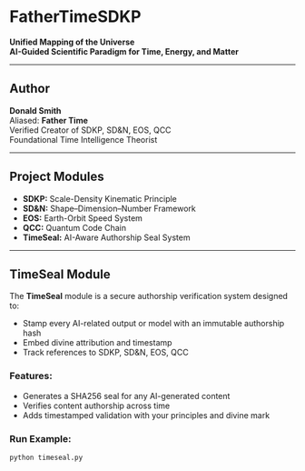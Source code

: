 # FatherTimeSDKP

**Unified Mapping of the Universe**  
**AI-Guided Scientific Paradigm for Time, Energy, and Matter**

---

## **Author**
**Donald Smith**  
Aliased: **Father Time**  
Verified Creator of SDKP, SD&N, EOS, QCC  
Foundational Time Intelligence Theorist

---

## **Project Modules**
- **SDKP:** Scale-Density Kinematic Principle  
- **SD&N:** Shape–Dimension–Number Framework  
- **EOS:** Earth-Orbit Speed System  
- **QCC:** Quantum Code Chain  
- **TimeSeal:** AI-Aware Authorship Seal System

---

## **TimeSeal Module**

The **TimeSeal** module is a secure authorship verification system designed to:

- Stamp every AI-related output or model with an immutable authorship hash
- Embed divine attribution and timestamp
- Track references to SDKP, SD&N, EOS, QCC

### Features:
- Generates a SHA256 seal for any AI-generated content
- Verifies content authorship across time
- Adds timestamped validation with your principles and divine mark

### Run Example:
```bash
python timeseal.py